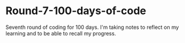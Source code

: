 # Round-7-100-days-of-code

Seventh round of coding for 100 days. I'm taking notes to reflect on my learning and to be able to recall my progress.

